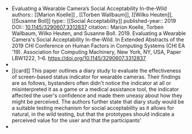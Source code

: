 - Evaluating a Wearable Camera’s Social Acceptability In-the-Wild
  authors:: [[Marion Koelle]] , [[Torben Wallbaum]], [[Wilko Heuten]], [[Susanne Boll]] 
  type:: [[Social Acceptability]] 
  published-year:: 2019
  DOI:: [10.1145/3290607.3312837](https://doi.org/10.1145/3290607.3312837) 
  citation:: Marion Koelle, Torben Wallbaum, Wilko Heuten, and Susanne Boll. 2019. Evaluating a Wearable Camera's Social Acceptability In-the-Wild. In Extended Abstracts of the 2019 CHI Conference on Human Factors in Computing Systems (CHI EA '19). Association for Computing Machinery, New York, NY, USA, Paper LBW1222, 1–6. https://doi.org/10.1145/3290607.3312837
-
- [[card]] This paper outlines a diary study to evaluate the effectiveness of screen-based status indicator for wearable cameras. Their findings are as follows, bystanders often didn't notice the indicator at all or misinterpreted it as a game or a medical assistance tool, the indicator affected the user's confidence and made them uneasy about how they might be perceived. The authors further state that diary study would be a suitable testing mechanism for social acceptability as it allows for natural, in the wild testing, but that the prototypes should indicate a perceived value for the user and that the participants'
-